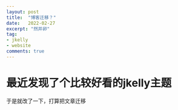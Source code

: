 ```yaml
---
layout: post
title:  "博客迁移？"
date:   2022-02-27
excerpt: "然并卵"
tag:
- jkelly
- website
comments: true
---
```


# 最近发现了个比较好看的jkelly主题
于是就改了一下，打算把文章迁移
